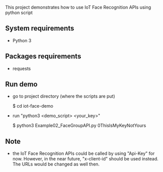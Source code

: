 This project demonstrates how to use IoT Face Recognition APIs using python script

## System requirements
- Python 3

## Packages requirements
- requests

## Run demo
- go to project directory (where the scripts are put)

    $ cd iot-face-demo

- run "python3 <demo_script> <your_key>"

    $ python3 Example02_FaceGroupAPI.py 0ThisIsMyKeyNotYours

## Note
- the IoT Face Recognition APIs could be called by using "Api-Key" for now. However, in the near future, "x-client-id" should be used instead. The URLs would be changed as well then.